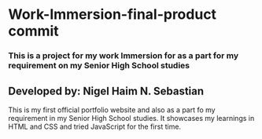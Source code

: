 # Work-Immersion-final-product commit
### This is a project for my work Immersion for as a part for my requirement on my Senior High School studies
**Developed by: Nigel Haim N. Sebastian**
----
This is my first official portfolio website and also as a part fo my requirement in my Senior High School studies. It showcases my learnings in HTML and CSS and tried JavaScript for the first time. 
